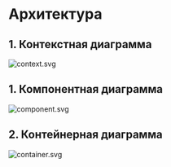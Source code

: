 # Архитектура

## 1. Контекстная диаграмма
![context.svg](https://flatura.github.io/fastmbo_docs/docs/uml/c4_context.svg)

## 1. Компонентная диаграмма
![component.svg](https://flatura.github.io/fastmbo_docs/docs/uml/c4_component.svg)

## 2. Контейнерная диаграмма
![container.svg](https://flatura.github.io/fastmbo_docs/docs/uml/c4_container.svg)